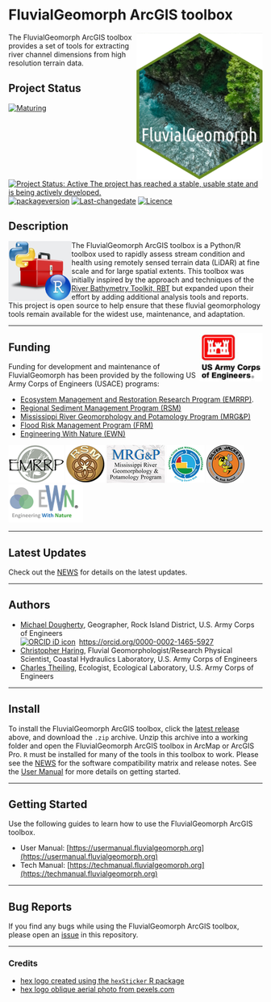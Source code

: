 # FluvialGeomorph ArcGIS toolbox
<img src="images/FG-hex.png" width=250 align="right" />
The FluvialGeomorph ArcGIS toolbox provides a set of tools for extracting river channel dimensions from high resolution terrain data.  

## Project Status
[![Maturing](https://img.shields.io/badge/lifecycle-maturing-blue.svg)](https://www.tidyverse.org/lifecycle)
[![Project Status: Active The project has reached a stable, usable state and is being actively developed.](https://www.repostatus.org/badges/latest/active.svg)](https://www.repostatus.org/#active)
[![packageversion](https://img.shields.io/badge/Package%20version-0.1.42-orange.svg?style=flat-square)](commits/master)
[![Last-changedate](https://img.shields.io/badge/last%20change-2021--02--28-yellowgreen.svg)](/commits/master)
[![Licence](https://img.shields.io/badge/licence-CC0-blue.svg)](http://choosealicense.com/licenses/cc0-1.0/)

## Description

<img src="images/python_r_toolbox.png" width=125 align="left"  />

The FluvialGeomorph ArcGIS toolbox is a Python/R toolbox used to rapidly assess stream condition and health using remotely sensed terrain data (LiDAR) at fine scale and for large spatial extents. This toolbox was initially inspired by the approach and techniques of the [River Bathymetry Toolkit, RBT](https://essa.com/explore-essa/tools/river-bathymetry-toolkit-rbt/#1512261459195-77c49866-a2eb) but expanded upon their effort by adding additional analysis tools and reports. This project is open source to help ensure that these fluvial geomorphology tools remain available for the widest use, maintenance, and adaptation. 

***  

<img src="images/USACE_200.png" width=125 align="right" />

## Funding
Funding for development and maintenance of FluvialGeomorph has been provided by the following US Army Corps of Engineers (USACE) programs:

* [Ecosystem Management and Restoration Research Program (EMRRP)](https://emrrp.el.erdc.dren.mil).
* [Regional Sediment Management Program (RSM)](https://rsm.usace.army.mil/)
* [Mississippi River Geomorphology and Potamology Program (MRG&P)](https://www.mvd.usace.army.mil/Missions/Mississippi-River-Science-Technology/MS-River-Geomorphology-Potamology/)
* [Flood Risk Management Program (FRM)](https://www.iwr.usace.army.mil/Missions/Flood-Risk-Management/Flood-Risk-Management-Program/)
* [Engineering With Nature (EWN)](https://ewn.el.erdc.dren.mil/)


![](images/EMRRP_logo_75.png)
![](images/RSM_75.png)
![](images/MRG&P_75.png)
![](images/FRMP_75.png)
![](images/SilverJackets_75.png)
![](images/EWN_75.png)

***  

## Latest Updates   
Check out the [NEWS](NEWS.md) for details on the latest updates.  

***  

## Authors  
* [Michael Dougherty](mailto:Michael.P.Dougherty@usace.army.mil), Geographer, Rock Island District, U.S. Army Corps of Engineers <div itemscope itemtype="https://schema.org/Person"><a itemprop="sameAs" content="https://orcid.org/0000-0002-1465-5927" href="https://orcid.org/0000-0002-1465-5927" target="orcid.widget" rel="me noopener noreferrer" style="vertical-align:top;"><img src="https://orcid.org/sites/default/files/images/orcid_16x16.png" style="width:1em;margin-right:.5em;" alt="ORCID iD icon">https://orcid.org/0000-0002-1465-5927</a></div>
* [Christopher Haring](mailto:Christopher.P.Haring@usace.army.mil), Fluvial Geomorphologist/Research Physical Scientist, Coastal Hydraulics Laboratory, U.S. Army Corps of Engineers
* [Charles Theiling](mailto:Charles.H.Theiling@usace.army.mil), Ecologist, Ecological Laboratory, U.S. Army Corps of Engineers

***  

## Install
To install the FluvialGeomorph ArcGIS toolbox, click the [latest release](https://github.com/FluvialGeomorph/FluvialGeomorph-toolbox/releases/latest) above, and download the `.zip` archive. Unzip this archive into a working folder and open the FluvialGeomorph ArcGIS toolbox in ArcMap or ArcGIS Pro. `R` must be installed for many of the tools in this toolbox to work. Please see the [NEWS](NEWS.md) for the software compatibility matrix and release notes. See the [User Manual](https://usermanual.fluvialgeomorph.org) for more details on getting started. 

***  

## Getting Started
Use the following guides to learn how to use the FluvialGeomorph ArcGIS toolbox. 

* User Manual: [https://usermanual.fluvialgeomorph.org](https://usermanual.fluvialgeomorph.org)
* Tech Manual: [https://techmanual.fluvialgeomorph.org](https://techmanual.fluvialgeomorph.org)

***  

## Bug Reports
If you find any bugs while using the FluvialGeomorph ArcGIS toolbox, please open an [issue](https://github.com/FluvialGeomorph/FluvialGeomorph/issues) in this repository. 

***  

### Credits
* [hex logo created using the `hexSticker` R package](https://github.com/GuangchuangYu/hexSticker)
* [hex logo oblique aerial photo from pexels.com](https://www.pexels.com/@donaldtong94)